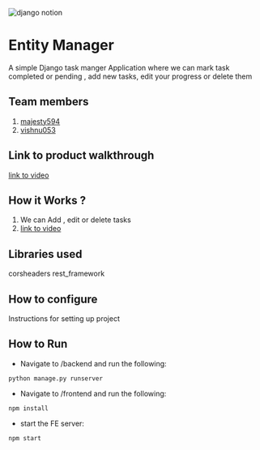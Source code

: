 
![django notion](https://github.com/TH-Activities/saturday-hack-night-template/assets/117498997/2db31367-8f96-4e88-8a8d-a1a75936204d)




# Entity Manager
A simple Django  task manger  Application where we can mark task completed or pending , add new tasks, edit your progress or delete them
## Team members
1. [majesty594](https://github.com/majesty594)
2. [vishnu053](https://github.com/Vishnu053)
## Link to product walkthrough
[link to video](https://www.loom.com/share/232fa4cd15c04e75a7739b805bd6872f?sid=35a3380e-458a-4c02-9550-a58a9277a5a3)
## How it Works ?
1. We can Add , edit or delete tasks
2. [link to video](https://www.loom.com/share/232fa4cd15c04e75a7739b805bd6872f?sid=35a3380e-458a-4c02-9550-a58a9277a5a3)
## Libraries used
corsheaders
rest_framework
## How to configure
Instructions for setting up project
## How to Run

- Navigate to /backend and run the following:
<pre><code>python manage.py runserver</code></pre>

- Navigate to /frontend and run the following:
<pre><code>npm install</code></pre>
- start the FE server:
<pre><code>npm start</code></pre>
